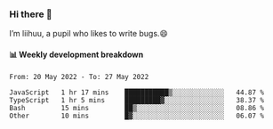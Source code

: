### Hi there 👋
I’m liihuu, a pupil who likes to write bugs.😄


#### 📊 Weekly development breakdown
<!--START_SECTION:waka-->

```text
From: 20 May 2022 - To: 27 May 2022

JavaScript   1 hr 17 mins    ███████████▒░░░░░░░░░░░░░   44.87 %
TypeScript   1 hr 5 mins     █████████▓░░░░░░░░░░░░░░░   38.37 %
Bash         15 mins         ██▒░░░░░░░░░░░░░░░░░░░░░░   08.86 %
Other        10 mins         █▓░░░░░░░░░░░░░░░░░░░░░░░   06.07 %
```

<!--END_SECTION:waka-->

<!--
**liihuu/liihuu** is a ✨ _special_ ✨ repository because its `README.md` (this file) appears on your GitHub profile.

Here are some ideas to get you started:

- 🔭 I’m currently working on ...
- 🌱 I’m currently learning ...
- 👯 I’m looking to collaborate on ...
- 🤔 I’m looking for help with ...
- 💬 Ask me about ...
- 📫 How to reach me: ...
- 😄 Pronouns: ...
- ⚡ Fun fact: ...
-->
